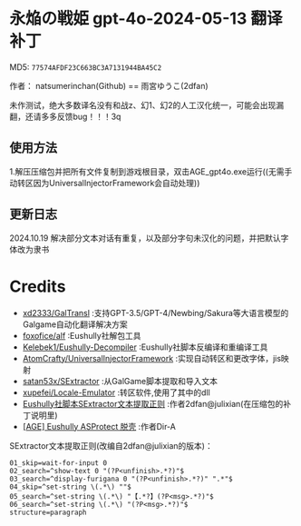# 永焔の戦姫 gpt-4o-2024-05-13 翻译补丁 

MD5: `77574AFDF23C663BC3A7131944BA45C2`

作者： natsumerinchan(Github) == 雨宮ゆうこ(2dfan)

未作测试，绝大多数译名没有和战z、幻1、幻2的人工汉化统一，可能会出现漏翻，还请多多反馈bug！！！3q

## 使用方法
1.解压压缩包并把所有文件复制到游戏根目录，双击AGE_gpt4o.exe运行((无需手动转区因为UniversalInjectorFramework会自动处理))

## 更新日志
2024.10.19 解决部分文本对话有重复，以及部分字句未汉化的问题，并把默认字体改为隶书

# Credits

- [xd2333/GalTransl](https://github.com/xd2333/GalTransl.git) :支持GPT-3.5/GPT-4/Newbing/Sakura等大语言模型的Galgame自动化翻译解决方案
- [foxofice/alf](https://github.com/foxofice/alf.git) :Eushully社解包工具
- [Kelebek1/Eushully-Decompiler](https://github.com/Kelebek1/Eushully-Decompiler.git) :Eushully社脚本反编译和重编译工具
- [AtomCrafty/UniversalInjectorFramework](https://github.com/AtomCrafty/UniversalInjectorFramework.git) :实现自动转区和更改字体，jis映射
- [satan53x/SExtractor](https://github.com/satan53x/SExtractor.git) :从GalGame脚本提取和导入文本
- [xupefei/Locale-Emulator](https://github.com/xupefei/Locale-Emulator.git) :转区软件,使用了其中的dll
- [Eushully社脚本SExtractor文本提取正则](https://2dfan.com/downloads/27652) :作者2dfan@julixian(在压缩包的补丁说明里)
- [[AGE] Eushully ASProtect 脱壳](https://github.com/Dir-A/Dir-A_Essays_MD/blob/eb87f07ee39e1d026901867169df7d7d43113ee3/Reverse/%5BAGE%5D%20Eushully%20ASProtect%20%E8%84%B1%E5%A3%B3/%5BAGE%5D%20Eushully%20ASProtect%20%E8%84%B1%E5%A3%B3.md) :作者Dir-A

SExtractor文本提取正则(改编自2dfan@julixian的版本)：
```
01_skip=wait-for-input 0
02_search=^show-text 0 "(?P<unfinish>.*?)"$
03_search=^display-furigana 0 "(?P<unfinish>.*?)" ".*"$
04_skip=^set-string \(.*\) ""$
05_search=^set-string \(.*\) "【.*?】(?P<msg>.*?)"$
06_search=^set-string \(.*\) "(?P<msg>.*?)"$
structure=paragraph
```
